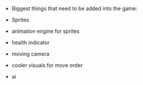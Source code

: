 - Biggest things that need to be added into the game:

- Sprites
- animation engine for sprites
- health indicator
- moving camera
- cooler visuals for move order
- ai
